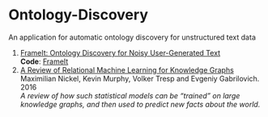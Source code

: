 # Ontology-Discovery
An application for automatic ontology discovery for unstructured text data

1. [FrameIt: Ontology Discovery for Noisy User-Generated Text](http://noisy-text.github.io/2018/pdf/W-NUT201823.pdf)
   <br/>**Code**: [FrameIt](https://github.com/biggorilla-gh/frameit)
2. [A Review of Relational Machine Learning for Knowledge Graphs](https://arxiv.org/pdf/1503.00759.pdf)
   <br/>Maximilian Nickel, Kevin Murphy, Volker Tresp and Evgeniy Gabrilovich. 2016
   <br/>*A review of how such statistical models can be “trained” on large knowledge graphs, and then used to predict
         new facts about the world.*
